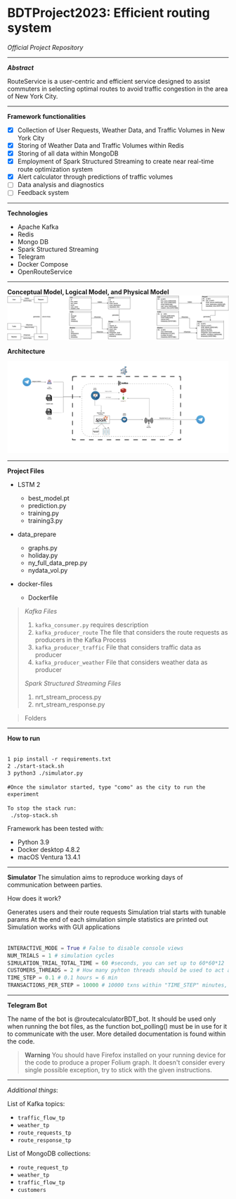 # BDTProject2023: Efficient routing system
_Official Project Repository_

---

_**Abstract**_

RouteService is a user-centric and efficient service designed to assist commuters in selecting optimal routes to avoid traffic congestion in the area of New York City.

---

**Framework functionalities**

- [x] Collection of User Requests, Weather Data, and Traffic Volumes in New York City
- [x] Storing of Weather Data and Traffic Volumes within Redis
- [x] Storing of all data within MongoDB
- [x] Employment of Spark Structured Streaming to create near real-time route optimization system
- [x] Alert calculator through predictions of traffic volumes
- [ ] Data analysis and diagnostics
- [ ] Feedback system

---

**Technologies**

- Apache Kafka
- Redis
- Mongo DB
- Spark Structured Streaming
- Telegram
- Docker Compose
- OpenRouteService

---
**Conceptual Model, Logical Model, and Physical Model**
![alt text](Figures/data_models.drawio.png)

**Architecture**

![alt text](Figures/Archit.png)

---

**Project Files**

- LSTM 2
  - best_model.pt
  - prediction.py
  - training.py
  - training3.py
   
- data_prepare
  - graphs.py
  - holiday.py
  - ny_full_data_prep.py
  - nydata_vol.py

- docker-files
   - Dockerfile

> _Kafka Files_
> 1. `kafka_consumer.py` requires description
> 2. `kafka_producer_route` The file that considers the route requests as producers in the Kafka Process
> 3. `kafka_producer_traffic` File that considers traffic data as producer
> 4. `kafka_producer_weather` File that considers weather data as producer
>    
> _Spark Structured Streaming Files_
> 1. nrt_stream_process.py
> 2. nrt_stream_response.py

> Folders

---

**How to run**

```shell copyable

1 pip install -r requirements.txt 
2 ./start-stack.sh
3 python3 ./simulator.py

#Once the simulator started, type "como" as the city to run the experiment

To stop the stack run:
 ./stop-stack.sh
```

Framework has been tested with:

- Python 3.9
- Docker desktop 4.8.2
- macOS Ventura 13.4.1

---

**Simulator**
The simulation aims to reproduce working days of communication between parties.

How does it work?

Generates users and their route requests
Simulation trial starts with tunable params
At the end of each simulation simple statistics are printed out
Simulation works with GUI applications

```python copyable

INTERACTIVE_MODE = True # False to disable console views
NUM_TRIALS = 1 # simulation cycles
SIMULATION_TRIAL_TOTAL_TIME = 60 #seconds, you can set up to 60*60*12
CUSTOMERS_THREADS = 2 # How many pyhton threads should be used to act as clients
TIME_STEP = 0.1 # 0.1 hours = 6 min
TRANSACTIONS_PER_STEP = 10000 # 10000 txns within "TIME_STEP" minutes, can scale to Millions

```
---
**Telegram Bot**

The name of the bot is @routecalculatorBDT_bot.
It should be used only when running the bot files, as the function bot_polling() must be in use for it to communicate with the user.
More detailed documentation is found within the code. 


> **Warning**
> You should have Firefox installed on your running device for the code to produce a proper Folium graph.
> It doesn't consider every single possible exception, try to stick with the given instructions.

---
_Additional things_:

List of Kafka topics:

- `traffic_flow_tp`
- `weather_tp`
- `route_requests_tp`
- `route_response_tp`

List of MongoDB collections:

- `route_request_tp`
- `weather_tp`
- `traffic_flow_tp`
- `customers` 
